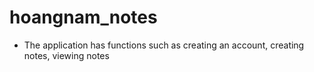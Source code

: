 # hoangnam_notes
- The application has functions such as creating an account, creating notes, viewing notes
